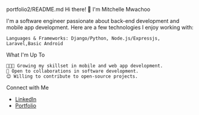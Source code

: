 
portfolio2/README.md
Hi there! 👋 I'm Mitchelle Mwachoo

I'm a software engineer passionate about back-end development and mobile app development. Here are a few technologies I enjoy working with:

    Languages & Frameworks: Django/Python, Node.js/Expressjs, Laravel,Basic Android

What I'm Up To

    👨🏽‍💻 Growing my skillset in mobile and web app development.
    🤝 Open to collaborations in software development.
    😊 Willing to contribute to open-source projects.

Connect with Me
<ul>
    <li><a href="https://www.linkedin.com/in/mitchelle-ngoli-134243211/" target="_blank">LinkedIn</a>
</li>
    <li><a href="https://mitchellesweetie.github.io/Mitchellesweetie/" target="_blank">Portfolio</a>
</li>
</ul>

